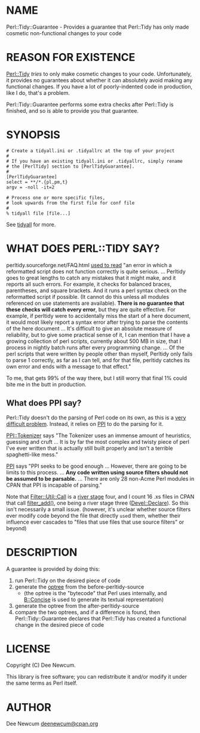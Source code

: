 # NAME

Perl::Tidy::Guarantee - Provides a guarantee that Perl::Tidy has only made cosmetic non-functional
changes to your code

# REASON FOR EXISTENCE

[Perl::Tidy](https://metacpan.org/pod/Perl%3A%3ATidy) _tries_ to only make cosmetic changes to your code. Unfortunately, it provides no
guarantees about whether it can absolutely avoid making any functional changes. If you have a lot of
poorly-indented code in production, like I do, that's a problem.

Perl::Tidy::Guarantee performs some extra checks after Perl::Tidy is finished, and so is able to
provide you that guarantee.

# SYNOPSIS

    # Create a tidyall.ini or .tidyallrc at the top of your project
    #
    # If you have an existing tidyall.ini or .tidyallrc, simply rename
    # the [PerlTidy] section to [PerlTidyGuarantee].
    #
    [PerlTidyGuarantee]
    select = **/*.{pl,pm,t}
    argv = -noll -it=2

    # Process one or more specific files,
    # look upwards from the first file for conf file
    #
    % tidyall file [file...]

See [tidyall](https://metacpan.org/pod/tidyall) for more.

# WHAT DOES PERL::TIDY SAY?

perltidy.sourceforge.net/FAQ.html [used to
read](https://web.archive.org/web/20180609065751/http://perltidy.sourceforge.net/FAQ.html) "an error
in which a reformatted script does not function correctly is quite serious. … Perltidy goes to great
lengths to catch any mistakes that it might make, and it reports all such errors. For example, it
checks for balanced braces, parentheses, and square brackets. And it runs a perl syntax check on the
reformatted script if possible. (It cannot do this unless all modules referenced on use statements
are available). **There is no guarantee that these checks will catch every error**, but they are
quite effective. For example, if perltidy were to accidentally miss the start of a here document, it
would most likely report a syntax error after trying to parse the contents of the here document …
It's difficult to give an absolute measure of reliability, but to give some practical sense of it, I
can mention that I have a growing collection of perl scripts, currently about 500 MB in size, that I
process in nightly batch runs after every programming change. ... Of the perl scripts that were
written by people other than myself, Perltidy only fails to parse 1 correctly, as far as I can tell,
and for that file, perltidy catches its own error and ends with a message to that effect."

To me, that gets 99% of the way there, but I still worry that final 1% could bite me in the butt in
production.

## What does PPI say?

Perl::Tidy doesn't do the parsing of Perl code on its own, as this is a [very difficult
problem](https://everything2.com/title/Only+perl+can+parse+Perl). Instead, it relies on [PPI](https://metacpan.org/pod/PPI) to do
the parsing for it.

[PPI::Tokenizer](https://metacpan.org/pod/PPI%3A%3ATokenizer) says "The Tokenizer uses an immense amount of heuristics, guessing and cruft …
It is by far the most complex and twisty piece of perl I've ever written that is actually still
built properly and isn't a terrible spaghetti-like mess."

[PPI](https://metacpan.org/pod/PPI) says "PPI seeks to be good enough … However, there are going to be limits to this process. …
**Any code written using source filters should not be assumed to be parsable.** … There are only 28
non-Acme Perl modules in CPAN that PPI is incapable of parsing."

Note that [Filter::Util::Call](https://metacpan.org/pod/Filter%3A%3AUtil%3A%3ACall) is a [river
stage](https://metacpan.org/about/faq#whatdoestheriverstageindicate) four, and I count 16 .xs files
in CPAN that call [filter\_add()](https://metacpan.org/pod/perlfilter), one being a river stage three ([Devel::Declare](https://metacpan.org/pod/Devel%3A%3ADeclare)). So
this isn't necessarily a small issue. (however, it's unclear whether source filters ever modify code
beyond the file that directly `use`d them, whether their influence ever cascades to "files that use
files that use source filters" or beyond)

# DESCRIPTION

A guarantee is provided by doing this:

1. run Perl::Tidy on the desired piece of code
2. generate the [optree](https://metacpan.org/pod/perloptree) from the before-perltidy-source
    - (the optree is the "bytecode" that Perl uses internally, and [B::Concise](https://metacpan.org/pod/B%3A%3AConcise) is used to generate its
    textual representation)
3. generate the optree from the after-perltidy-source
4. compare the two optrees, and if a difference is found, then Perl::Tidy::Guarantee declares that
Perl::Tidy has created a functional change in the desired piece of code

# LICENSE

Copyright (C) Dee Newcum.

This library is free software; you can redistribute it and/or modify
it under the same terms as Perl itself.

# AUTHOR

Dee Newcum <deenewcum@cpan.org>
